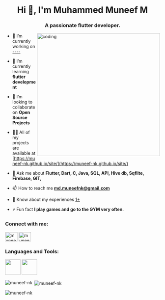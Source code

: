 <h1 align="center">Hi 👋, I'm Muhammed Muneef M</h1>
<h3 align="center">A passionate flutter developer.</h3>

<img align="right" alt="coding" width="400" src="https://www.sarvika.com/wp-content/uploads/2021/03/Backend-Developer-Python-GIF-Dribble.gif">
 
- 🔭 I’m currently working on [----]([])

- 🌱 I’m currently learning **flutter development**

- 👯 I’m looking to collaborate on **Open Source Projects**

- 👨‍💻 All of my projects are available at [https://muneef-nk.github.io/site/](https://muneef-nk.github.io/site/)

- 💬 Ask me about **Flutter, Dart, C, Java, SQL, API, Hive db, Sqflite, Firebase, GIT,**

- 📫 How to reach me **md.muneefnk@gmail.com**

- 📄 Know about my experiences [1+](1+)

- ⚡ Fun fact **I play games and go to the GYM very often.**

<h3 align="left">Connect with me:</h3>
<p align="left">
<a href="https://linkedin.com/in/muneefnk" target="blank"><img align="center" src="https://w7.pngwing.com/pngs/826/146/png-transparent-social-media-computer-icons-linkedin-social-network-social-media-text-trademark-logo-thumbnail.png" alt="muneefnk" height="30" width="40" /></a>
<a href="https://instagram.com/muneef_nk" target="blank"><img align="center" src="https://w7.pngwing.com/pngs/796/55/png-transparent-instagram-logo-computer-icons-insta-logo-rectangle-sticker-circle-thumbnail.png" alt="muneef_nk" height="30" width="40" /></a>
</p>

<h3 align="left">Languages and Tools:</h3>
<p align="left"> 
  <img src="https://www.liblogo.com/img-logo/an8843ae6c-android-studio-logo-android-studio-alt-macos-icon-in-macos-big-sur.png"  width="50" height="50"/>  
  <img src="https://cdn.dribbble.com/users/1622791/screenshots/11174104/flutter_intro.png"  width="50" height="50"/>
  
 
</p>


<p><img align="left" src="https://github-readme-stats.vercel.app/api/top-langs?username=muneef-nk&show_icons=true&locale=en&layout=compact" alt="muneef-nk" /></p>

<p>&nbsp;<img align="center" src="https://github-readme-stats.vercel.app/api?username=muneef-nk&show_icons=true&locale=en" alt="muneef-nk" /></p>

<p><img align="center" src="https://github-readme-streak-stats.herokuapp.com/?user=muneef-nk&" alt="muneef-nk" /></p>
